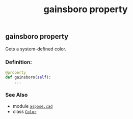 ﻿---
title: gainsboro property
second_title: Aspose.CAD for Python via .NET API References
description: 
type: docs
weight: 640
url: /aspose.cad/color/gainsboro/
is_root: false
---

## gainsboro property


Gets a system-defined color.
### Definition:
```python
@property
def gainsboro(self):
    ...
```

### See Also
* module [`aspose.cad`](../../)
* class [`Color`](/cad/python-net/aspose.cad/color)
